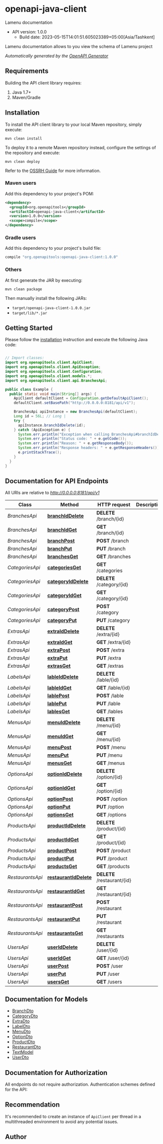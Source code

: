 # openapi-java-client

Lamenu documentation
- API version: 1.0.0
  - Build date: 2023-05-15T14:01:51.605023389+05:00[Asia/Tashkent]

Lamenu documentation allows to you view the schema of Lamenu project


*Automatically generated by the [OpenAPI Generator](https://openapi-generator.tech)*


## Requirements

Building the API client library requires:
1. Java 1.7+
2. Maven/Gradle

## Installation

To install the API client library to your local Maven repository, simply execute:

```shell
mvn clean install
```

To deploy it to a remote Maven repository instead, configure the settings of the repository and execute:

```shell
mvn clean deploy
```

Refer to the [OSSRH Guide](http://central.sonatype.org/pages/ossrh-guide.html) for more information.

### Maven users

Add this dependency to your project's POM:

```xml
<dependency>
  <groupId>org.openapitools</groupId>
  <artifactId>openapi-java-client</artifactId>
  <version>1.0.0</version>
  <scope>compile</scope>
</dependency>
```

### Gradle users

Add this dependency to your project's build file:

```groovy
compile "org.openapitools:openapi-java-client:1.0.0"
```

### Others

At first generate the JAR by executing:

```shell
mvn clean package
```

Then manually install the following JARs:

* `target/openapi-java-client-1.0.0.jar`
* `target/lib/*.jar`

## Getting Started

Please follow the [installation](#installation) instruction and execute the following Java code:

```java

// Import classes:
import org.openapitools.client.ApiClient;
import org.openapitools.client.ApiException;
import org.openapitools.client.Configuration;
import org.openapitools.client.models.*;
import org.openapitools.client.api.BranchesApi;

public class Example {
  public static void main(String[] args) {
    ApiClient defaultClient = Configuration.getDefaultApiClient();
    defaultClient.setBasePath("http://0.0.0.0:8181/api/v1");

    BranchesApi apiInstance = new BranchesApi(defaultClient);
    Long id = 56L; // Long | 
    try {
      apiInstance.branchIdDelete(id);
    } catch (ApiException e) {
      System.err.println("Exception when calling BranchesApi#branchIdDelete");
      System.err.println("Status code: " + e.getCode());
      System.err.println("Reason: " + e.getResponseBody());
      System.err.println("Response headers: " + e.getResponseHeaders());
      e.printStackTrace();
    }
  }
}

```

## Documentation for API Endpoints

All URIs are relative to *http://0.0.0.0:8181/api/v1*

Class | Method | HTTP request | Description
------------ | ------------- | ------------- | -------------
*BranchesApi* | [**branchIdDelete**](docs/BranchesApi.md#branchIdDelete) | **DELETE** /branch/{id} | 
*BranchesApi* | [**branchIdGet**](docs/BranchesApi.md#branchIdGet) | **GET** /branch/{id} | 
*BranchesApi* | [**branchPost**](docs/BranchesApi.md#branchPost) | **POST** /branch | 
*BranchesApi* | [**branchPut**](docs/BranchesApi.md#branchPut) | **PUT** /branch | 
*BranchesApi* | [**branchesGet**](docs/BranchesApi.md#branchesGet) | **GET** /branches | 
*CategoriesApi* | [**categoriesGet**](docs/CategoriesApi.md#categoriesGet) | **GET** /categories | 
*CategoriesApi* | [**categoryIdDelete**](docs/CategoriesApi.md#categoryIdDelete) | **DELETE** /category/{id} | 
*CategoriesApi* | [**categoryIdGet**](docs/CategoriesApi.md#categoryIdGet) | **GET** /category/{id} | 
*CategoriesApi* | [**categoryPost**](docs/CategoriesApi.md#categoryPost) | **POST** /category | 
*CategoriesApi* | [**categoryPut**](docs/CategoriesApi.md#categoryPut) | **PUT** /category | 
*ExtrasApi* | [**extraIdDelete**](docs/ExtrasApi.md#extraIdDelete) | **DELETE** /extra/{id} | 
*ExtrasApi* | [**extraIdGet**](docs/ExtrasApi.md#extraIdGet) | **GET** /extra/{id} | 
*ExtrasApi* | [**extraPost**](docs/ExtrasApi.md#extraPost) | **POST** /extra | 
*ExtrasApi* | [**extraPut**](docs/ExtrasApi.md#extraPut) | **PUT** /extra | 
*ExtrasApi* | [**extrasGet**](docs/ExtrasApi.md#extrasGet) | **GET** /extras | 
*LabelsApi* | [**lableIdDelete**](docs/LabelsApi.md#lableIdDelete) | **DELETE** /lable/{id} | 
*LabelsApi* | [**lableIdGet**](docs/LabelsApi.md#lableIdGet) | **GET** /lable/{id} | 
*LabelsApi* | [**lablePost**](docs/LabelsApi.md#lablePost) | **POST** /lable | 
*LabelsApi* | [**lablePut**](docs/LabelsApi.md#lablePut) | **PUT** /lable | 
*LabelsApi* | [**lablesGet**](docs/LabelsApi.md#lablesGet) | **GET** /lables | 
*MenusApi* | [**menuIdDelete**](docs/MenusApi.md#menuIdDelete) | **DELETE** /menu/{id} | 
*MenusApi* | [**menuIdGet**](docs/MenusApi.md#menuIdGet) | **GET** /menu/{id} | 
*MenusApi* | [**menuPost**](docs/MenusApi.md#menuPost) | **POST** /menu | 
*MenusApi* | [**menuPut**](docs/MenusApi.md#menuPut) | **PUT** /menu | 
*MenusApi* | [**menusGet**](docs/MenusApi.md#menusGet) | **GET** /menus | 
*OptionsApi* | [**optionIdDelete**](docs/OptionsApi.md#optionIdDelete) | **DELETE** /option/{id} | 
*OptionsApi* | [**optionIdGet**](docs/OptionsApi.md#optionIdGet) | **GET** /option/{id} | 
*OptionsApi* | [**optionPost**](docs/OptionsApi.md#optionPost) | **POST** /option | 
*OptionsApi* | [**optionPut**](docs/OptionsApi.md#optionPut) | **PUT** /option | 
*OptionsApi* | [**optionsGet**](docs/OptionsApi.md#optionsGet) | **GET** /options | 
*ProductsApi* | [**productIdDelete**](docs/ProductsApi.md#productIdDelete) | **DELETE** /product/{id} | 
*ProductsApi* | [**productIdGet**](docs/ProductsApi.md#productIdGet) | **GET** /product/{id} | 
*ProductsApi* | [**productPost**](docs/ProductsApi.md#productPost) | **POST** /product | 
*ProductsApi* | [**productPut**](docs/ProductsApi.md#productPut) | **PUT** /product | 
*ProductsApi* | [**productsGet**](docs/ProductsApi.md#productsGet) | **GET** /products | 
*RestaurantsApi* | [**restaurantIdDelete**](docs/RestaurantsApi.md#restaurantIdDelete) | **DELETE** /restaurant/{id} | 
*RestaurantsApi* | [**restaurantIdGet**](docs/RestaurantsApi.md#restaurantIdGet) | **GET** /restaurant/{id} | 
*RestaurantsApi* | [**restaurantPost**](docs/RestaurantsApi.md#restaurantPost) | **POST** /restaurant | 
*RestaurantsApi* | [**restaurantPut**](docs/RestaurantsApi.md#restaurantPut) | **PUT** /restaurant | 
*RestaurantsApi* | [**restaurantsGet**](docs/RestaurantsApi.md#restaurantsGet) | **GET** /restaurants | 
*UsersApi* | [**userIdDelete**](docs/UsersApi.md#userIdDelete) | **DELETE** /user/{id} | 
*UsersApi* | [**userIdGet**](docs/UsersApi.md#userIdGet) | **GET** /user/{id} | 
*UsersApi* | [**userPost**](docs/UsersApi.md#userPost) | **POST** /user | 
*UsersApi* | [**userPut**](docs/UsersApi.md#userPut) | **PUT** /user | 
*UsersApi* | [**usersGet**](docs/UsersApi.md#usersGet) | **GET** /users | 


## Documentation for Models

 - [BranchDto](docs/BranchDto.md)
 - [CategoryDto](docs/CategoryDto.md)
 - [ExtraDto](docs/ExtraDto.md)
 - [LabelDto](docs/LabelDto.md)
 - [MenuDto](docs/MenuDto.md)
 - [OptionDto](docs/OptionDto.md)
 - [ProductDto](docs/ProductDto.md)
 - [RestaurantDto](docs/RestaurantDto.md)
 - [TextModel](docs/TextModel.md)
 - [UserDto](docs/UserDto.md)


## Documentation for Authorization

All endpoints do not require authorization.
Authentication schemes defined for the API:

## Recommendation

It's recommended to create an instance of `ApiClient` per thread in a multithreaded environment to avoid any potential issues.

## Author



